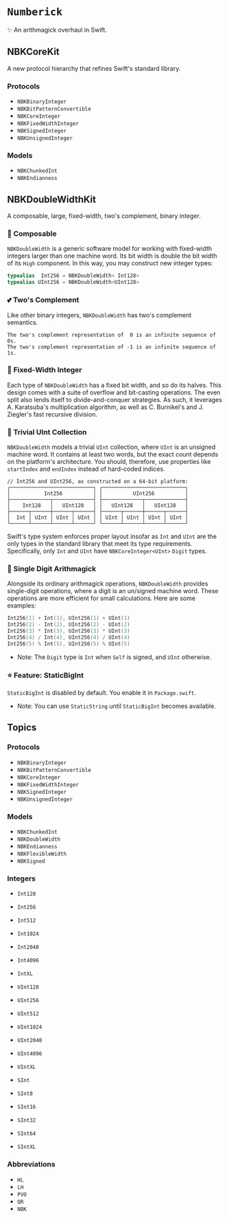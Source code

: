 # ``Numberick``

✨ An arithmagick overhaul in Swift.

## NBKCoreKit

A new protocol hierarchy that refines Swift's standard library.

### Protocols

- ``NBKBinaryInteger``
- ``NBKBitPatternConvertible``
- ``NBKCoreInteger``
- ``NBKFixedWidthInteger``
- ``NBKSignedInteger``
- ``NBKUnsignedInteger``

### Models

- ``NBKChunkedInt``
- ``NBKEndianness``

## NBKDoubleWidthKit

A composable, large, fixed-width, two's complement, binary integer.

### 🧩 Composable

``NBKDoubleWidth`` is a generic software model for working with fixed-width
integers larger than one machine word. Its bit width is double the bit width of
its `High` component. In this way, you may construct new integer types:

```swift
typealias  Int256 = NBKDoubleWidth< Int128>
typealias UInt256 = NBKDoubleWidth<UInt128>
```

### 💕 Two's Complement

Like other binary integers, ``NBKDoubleWidth`` has two's complement semantics. 

```
The two's complement representation of  0 is an infinite sequence of 0s.
The two's complement representation of -1 is an infinite sequence of 1s.
```

### 🏰 Fixed-Width Integer

Each type of ``NBKDoubleWidth`` has a fixed bit width, and so do its halves.
This design comes with a suite of overflow and bit-casting operations. The 
even split also lends itself to divide-and-conquer strategies. As such, it 
leverages A. Karatsuba's multiplication algorithm, as well as C. Burnikel's
and J. Ziegler's fast recursive division.

### 📖 Trivial UInt Collection

``NBKDoubleWidth`` models a trivial `UInt` collection, where `UInt` is an
unsigned machine word. It contains at least two words, but the exact count
depends on the platform's architecture. You should, therefore, use
properties like `startIndex` and `endIndex` instead of hard-coded indices.

```
// Int256 and UInt256, as constructed on a 64-bit platform:
┌───────────────────────────┐ ┌───────────────────────────┐
│           Int256          │ │          UInt256          │
├─────────────┬─────────────┤ ├─────────────┬─────────────┤
│    Int128   │   UInt128   │ │   UInt128   │   UInt128   │
├──────┬──────┼──────┬──────┤ ├──────┬──────┼──────┬──────┤
│  Int │ UInt │ UInt │ UInt │ │ UInt │ UInt │ UInt │ UInt │
└──────┴──────┴──────┴──────┘ └──────┴──────┴──────┴──────┘
```

Swift's type system enforces proper layout insofar as `Int` and `UInt` are the
only types in the standard library that meet its type requirements. 
Specifically, only `Int` and `UInt` have `NBKCoreInteger<UInt>` `Digit` types.

### 🚀 Single Digit Arithmagick

Alongside its ordinary arithmagick operations, ``NBKDoubleWidth`` provides
single-digit operations, where a digit is an un/signed machine word. These
operations are more efficient for small calculations. Here are some examples:

```swift
Int256(1) + Int(1), UInt256(1) + UInt(1)
Int256(2) - Int(2), UInt256(2) - UInt(2)
Int256(3) * Int(3), UInt256(3) * UInt(3)
Int256(4) / Int(4), UInt256(4) / UInt(4)
Int256(5) % Int(5), UInt256(5) % UInt(5)
```

- Note: The `Digit` type is `Int` when `Self` is signed, and `UInt` otherwise.

### ⭐️ Feature: StaticBigInt

`StaticBigInt` is disabled by default. You enable it in `Package.swift`.

- Note: You can use `StaticString` until `StaticBigInt` becomes available.

## Topics

### Protocols

- ``NBKBinaryInteger``
- ``NBKBitPatternConvertible``
- ``NBKCoreInteger``
- ``NBKFixedWidthInteger``
- ``NBKSignedInteger``
- ``NBKUnsignedInteger``

### Models

- ``NBKChunkedInt``
- ``NBKDoubleWidth``
- ``NBKEndianness``
- ``NBKFlexibleWidth``
- ``NBKSigned``

### Integers

- ``Int128``
- ``Int256``
- ``Int512``
- ``Int1024``
- ``Int2048``
- ``Int4096``
- ``IntXL``

- ``UInt128``
- ``UInt256``
- ``UInt512``
- ``UInt1024``
- ``UInt2048``
- ``UInt4096``
- ``UIntXL``

- ``SInt``
- ``SInt8``
- ``SInt16``
- ``SInt32``
- ``SInt64``
- ``SIntXL``

### Abbreviations

- ``HL``
- ``LH``
- ``PVO``
- ``QR``
- ``NBK``
